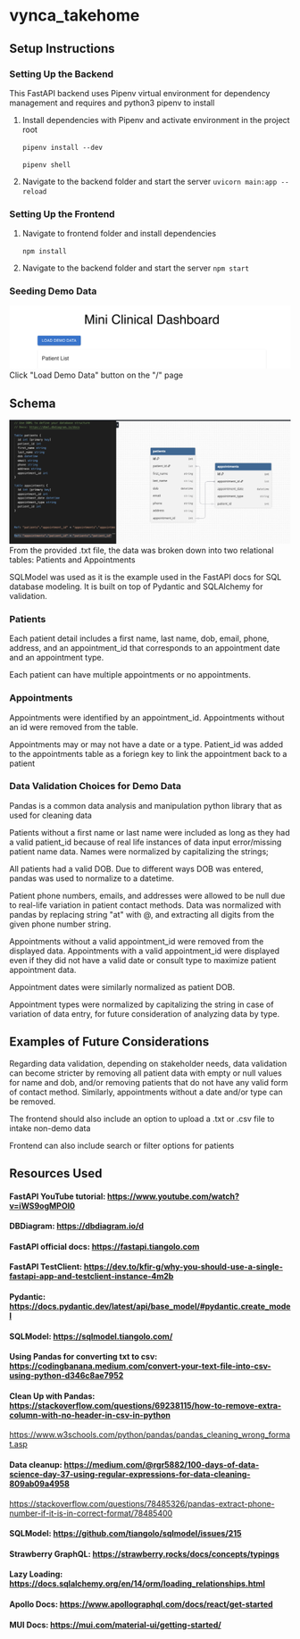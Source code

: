 # vynca_takehome

## Setup Instructions
### Setting Up the Backend 
This FastAPI backend uses Pipenv virtual environment for dependency management and requires and python3 pipenv to install

1. Install dependencies with Pipenv and activate environment in the project root

    `pipenv install --dev`

    `pipenv shell`

2. Navigate to the backend folder and start the server
    `uvicorn main:app --reload`

### Setting Up the Frontend 

1. Navigate to frontend folder and install dependencies

    `npm install`

2. Navigate to the backend folder and start the server
    `npm start`

### Seeding Demo Data
![alt text](image.png)
Click "Load Demo Data" button on the "/" page

## Schema
![alt text](image-2.png)
From the provided .txt file, the data was broken down into two relational tables: Patients and Appointments

SQLModel was used as it is the example used in the FastAPI docs for SQL database modeling. It is built on top of Pydantic and SQLAlchemy for validation.
### Patients
Each patient detail includes a first name, last name, dob, email, phone, address, and an appointment_id that corresponds to an appointment date and an appointment type.

Each patient can have multiple appointments or no appointments.
### Appointments
Appointments were identified by an appointment_id. Appointments without an id were removed from the table.

Appointments may or may not have a date or a type.
Patient_id was added to the appointments table as a foriegn key to link the appointment back to a patient

### Data Validation Choices for Demo Data
Pandas is a common data analysis and manipulation python library that as used for cleaning data 

Patients without a first name or last name were included  as long as they had a valid patient_id because of real life instances of data input error/missing patient name data. Names were normalized by capitalizing the strings;

All patients had a valid DOB. Due to different ways DOB was entered, pandas was used to normalize to a datetime.

Patient phone numbers, emails, and addresses were allowed to be null due to real-life variation in patient contact methods. Data was normalized with pandas by replacing string "at" with @, and extracting all digits from the given phone number string.

Appointments without a valid appointment_id were removed from the displayed data. Appointments with a valid appointment_id were displayed even if they did not have a valid date or consult type to maximize patient appointment data.

Appointment dates were similarly normalized as patient DOB.

Appointment types were normalized by capitalizing the string in case of variation of data entry, for future consideration of analyzing data by type.

## Examples of Future Considerations
Regarding data validation, depending on stakeholder needs, data validation can become stricter by removing all patient data with empty or null values for name and dob, and/or removing patients that do not have any valid form of contact method. Similarly, appointments without a date and/or type can be removed.

The frontend should also include an option to upload a .txt or .csv file to intake non-demo data

Frontend can also include search or filter options for patients

## Resources Used
#### FastAPI YouTube tutorial: https://www.youtube.com/watch?v=iWS9ogMPOI0
#### DBDiagram: https://dbdiagram.io/d
#### FastAPI official docs: https://fastapi.tiangolo.com
#### FastAPI TestClient: https://dev.to/kfir-g/why-you-should-use-a-single-fastapi-app-and-testclient-instance-4m2b
#### Pydantic: https://docs.pydantic.dev/latest/api/base_model/#pydantic.create_model
#### SQLModel: https://sqlmodel.tiangolo.com/
#### Using Pandas for converting txt to csv: https://codingbanana.medium.com/convert-your-text-file-into-csv-using-python-d346c8ae7952
#### Clean Up with Pandas: https://stackoverflow.com/questions/69238115/how-to-remove-extra-column-with-no-header-in-csv-in-python
https://www.w3schools.com/python/pandas/pandas_cleaning_wrong_format.asp
#### Data cleanup: https://medium.com/@rgr5882/100-days-of-data-science-day-37-using-regular-expressions-for-data-cleaning-809ab09a4958
https://stackoverflow.com/questions/78485326/pandas-extract-phone-number-if-it-is-in-correct-format/78485400
#### SQLModel: https://github.com/tiangolo/sqlmodel/issues/215
#### Strawberry GraphQL: https://strawberry.rocks/docs/concepts/typings
#### Lazy Loading: https://docs.sqlalchemy.org/en/14/orm/loading_relationships.html
#### Apollo Docs: https://www.apollographql.com/docs/react/get-started
#### MUI Docs: https://mui.com/material-ui/getting-started/